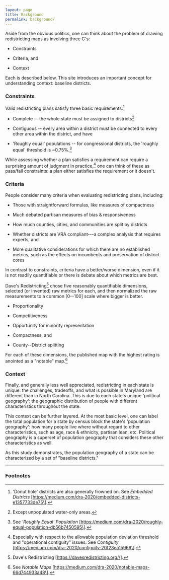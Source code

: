 ```yaml
---
layout: page
title: Background
permalink: background/
---
```


Aside from the obvious politics, 
one can think about the problem of drawing redistricting maps as involving three C's:

-   Constraints

-   Criteria, and

-   Context

Each is described below. This site introduces an important concept for understanding context: baseline districts.

### Constraints

Valid redistricting plans satisfy three basic requirements:[^1]

-   Complete -- the whole state must be assigned to districts[^2]

-   Contiguous -- every area within a district must be connected to
    every other area within the district, and have

-   'Roughly equal' populations -- for congressional districts, the
    'roughly equal' threshold is \~0.75%.[^3]

While assessing whether a plan satisfies a requirement can require a
surprising amount of judgment in practice,[^4] one can think of these as
pass/fail constraints: a plan either satisfies the requirement or it
doesn't.

### Criteria

People consider many criteria when evaluating redistricting plans,
including:

-   Those with straightforward formulas, like measures of compactness

-   Much debated partisan measures of bias & responsiveness

-   How much counties, cities, and communities are split by districts

-   Whether districts are VRA compliant---a complex analysis that
    requires experts, and

-   More qualitative considerations for which there are no established
    metrics, such as the effects on incumbents and preservation of
    district cores

In contrast to constraints, criteria have a better/worse dimension, even
if it is not readily quantifiable or there is debate about which metrics
are best.

Dave's Redistricting[^5] chose five reasonably quantifiable dimensions,
selected (or invented) raw metrics for each, and then normalized the raw
measurements to a common \[0--100\] scale where bigger is better.

-   Proportionality

-   Competitiveness

-   Opportunity for minority representation

-   Compactness, and

-   County--District splitting

For each of these dimensions, the published map with the highest rating
is anointed as a "notable" map.[^6]

### Context

Finally, and generally less well appreciated, redistricting in each
state is unique: the challenges, tradeoffs, and what is possible in
Maryland are different than in North Carolina. This is due to each
state's unique 'political geography': the geographic distribution of
people with different characteristics throughout the state.

This context can be further layered. At the most basic level, one can
label the total population for a state by census block the state's
'population geography': how many people live where without regard to
other characteristics, such as age, race & ethnicity, partisan lean,
etc. Political geography is a superset of population geography that
considers these other characteristics as well.

As this study demonstrates, 
the population geography of a state can be characterized by a set of "baseline districts."

---

### Footnotes

[^1]: 'Donut hole' districts are also generally frowned on. See
    *Embedded Districts*
    \[https://medium.com/dra-2020/embedded-districts-e1357733de75\].

[^2]: Except unpopulated water-only areas.

[^3]: See *'Roughly Equal' Population*
    \[https://medium.com/dra-2020/roughly-equal-population-db56b7450595\].

[^4]: Especially with respect to the allowable population deviation
    threshold and "operational contiguity" issues. See *Contiguity*
    \[https://medium.com/dra-2020/contiguity-20f23ea15969\].

[^5]: Dave's Redistricting \[https://davesredistricting.org/\].

[^6]: See *Notable* *Maps*
    \[https://medium.com/dra-2020/notable-maps-66d744933a48\].
